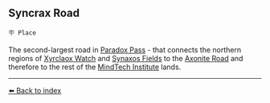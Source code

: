## Syncrax Road

`🪧 Place`

The second-largest road in [Paradox Pass](/paradox_pass.md) - that connects the northern regions of [Xyrclaox Watch](/xyrclaox_watch.md) and [Synaxos Fields](/synaxos_fields.md) to the [Axonite Road](/axonite_road.md) and therefore to the rest of the [MindTech Institute](/mindtech_institute.md) lands.


----------
[⬅️ Back to index](/index.md#7d60_s)